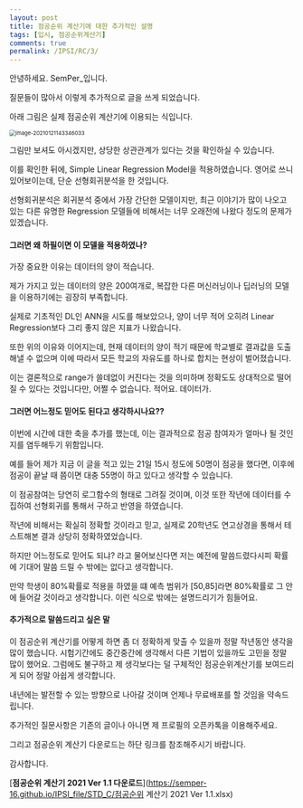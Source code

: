 ```yaml
---
layout: post
title: 점공순위 계산기에 대한 추가적인 설명
tags: [입시, 점공순위계산기]
comments: true
permalink: /IPSI/RC/3/
---
```


안녕하세요. SemPer_입니다.

질문들이 많아서 이렇게 추가적으로 글을 쓰게 되었습니다.

아래 그림은 실제 점공순위 계산기에 이용되는 식입니다.

<img src="C:\Users\frank\AppData\Roaming\Typora\typora-user-images\image-20210121143346033.png" alt="image-20210121143346033" style="zoom:67%;" />



그림만 보셔도 아시겠지만, 상당한 상관관계가 있다는 것을 확인하실 수 있습니다.

이를 확인한 뒤에, Simple Linear Regression Model을 적용하였습니다. 영어로 쓰니 있어보이는데, 단순 선형회귀분석을 한 것입니다.

선형회귀분석은 회귀분석 중에서 가장 간단한 모델이지만, 최근 이야기가 많이 나오고 있는 다른 유명한 Regression 모델들에 비해서는 너무 오래전에 나왔다 정도의 문제가 있겠습니다.



#### 그러면 왜 하필이면 이 모델을 적용하였나?

가장 중요한 이유는 데이터의 양이 적습니다.

제가 가지고 있는 데이터의 양은 200여개로, 복잡한 다른 머신러닝이나 딥러닝의 모델을 이용하기에는 굉장히 부족합니다.

실제로 기초적인 DL인 ANN을 시도를 해보았으나, 양이 너무 적어 오히려 Linear Regression보다 그리 좋지 않은 지표가 나왔습니다.

또한 위의 이유와 이어지는데, 현재 데이터의 양이 적기 때문에 학교별로 결과값을 도출해낼 수 없으며 이에 따라서 모든 학교의 자유도를 하나로 합치는 현상이 벌어졌습니다.

이는 결론적으로 range가 쓸데없이 커진다는 것을 의미하며 정확도도 상대적으로 떨어질 수 있다는 것입니다만, 어쩔 수 없습니다. 적어요. 데이터가.



#### 그러면 어느정도 믿어도 된다고 생각하시나요??

이번에 시간에 대한 축을 추가를 했는데, 이는 결과적으로 점공 참여자가 얼마나 될 것인지를 염두해두기 위함입니다.

예를 들어 제가 지금 이 글을 적고 있는 21일 15시 정도에 50명이 점공을 했다면, 이후에 점공이 끝날 때 쯤이면 대충 55명이 하고 있다고 생각할 수 있습니다.

이 점공참여는 당연히 로그함수의 형태로 그려질 것이며, 이것 또한 작년에 데이터를 수집하여 선형회귀를 통해서 구하고 반영을 하였습니다.

작년에 비해서는 확실히 정확할 것이라고 믿고, 실제로 20학년도 연고상경을 통해서 테스트해본 결과 상당히 정확하였었습니다.

하지만 어느정도로 믿어도 되냐? 라고 물어보신다면 저는 예전에 말씀드렸다시피 확률에 기대어 말씀 드릴 수 밖에는 없다고 생각합니다.

만약 학생이 80%확률로 적용을 하였을 떄 예측 범위가 [50,85]라면 80%확률로 그 안에 들어갈 것이라고 생각합니다. 이런 식으로 밖에는 설명드리기가 힘들어요.





#### 추가적으로 말씀드리고 싶은 말

이 점공순위 계산기를 어떻게 하면 좀 더 정확하게 맞출 수 있을까 정말 작년동안 생각을 많이 했습니다. 시험기간에도 중간중간에 생각해서 다른 기법이 있을까도 고민을 정말 많이 했어요. 그럼에도 불구하고 제 생각보다는 덜 구체적인 점공순위계산기를 보여드리게 되어 정말 아쉽게 생각합니다.

내년에는 발전할 수 있는 방향으로 나아갈 것이며 언제나 무료배포를 할 것임을 약속드립니다.



추가적인 질문사항은 기존의 글이나 아니면 제 프로필의 오픈카톡을 이용해주세요.



그리고 점공순위 계산기 다운로드는 하단 링크를 참조해주시기 바랍니다.



감사합니다.





[**점공순위 계산기 2021 Ver 1.1 다운로드**](https://semper-16.github.io/IPSI_file/STD_C/점공순위 계산기 2021 Ver 1.1.xlsx)